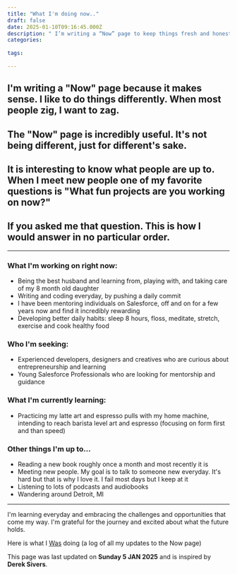 ```yaml
---
title: "What I'm doing now.."
draft: false
date: 2025-01-10T09:16:45.000Z
description: " I’m writing a “Now” page to keep things fresh and honest. Instead of a typical “About” section, this page answers one of my favorite questions: “What fun projects are you working on right now?” It’s not about being different for difference’s sake—it’s about sharing what really matters in this moment. In the spirit of curiosity and connection, here’s a snapshot of what I’m up to, who I’m seeking, and what I’m learning along the way. Let’s dive in."
categories:
  
tags:
  
---
```



## I'm writing a **"Now"** page because it makes sense. I like to do things differently. When most people zig, I want to zag.

## The "Now" page is incredibly useful. It's not being different, just for different's sake.

## It is interesting to know what people are up to. When I meet new people one of my favorite questions is **"What fun projects are you working on now?"**

## If you asked me that question. This is how I would answer in no particular order.

---
### What I'm working on right now:
- Being the best husband and learning from, playing with, and taking care of my 8 month old daughter
- Writing and coding everyday, by pushing a daily commit
- I have been mentoring individuals on Salesforce, off and on for a few years now and find it incredibly rewarding
- Developing better daily habits: sleep 8 hours, floss, meditate, stretch, exercise and cook healthy food


### Who I'm seeking:
- Experienced developers, designers and creatives who are curious about entrepreneurship and learning
- Young Salesforce Professionals who are looking for mentorship and guidance


### What I'm currently learning:
- Practicing my latte art and espresso pulls with my home machine, intending to reach barista level art and espresso (focusing on form first and than speed)



### Other things I'm up to...
- Reading a new book roughly once a month and most recently it is 
- Meeting new people. My goal is to talk to someone new everyday. It's hard but that is why I love it. I fail most days but I keep at it
- Listening to lots of podcasts and audiobooks
- Wandering around Detroit, MI


---
I'm learning everyday and embracing the challenges and opportunities that come my way. I'm grateful for the journey and excited about what the future holds.


Here is what I [Was](https://www.example.com "Link Title") doing (a log of all my updates to the Now page)

This page was last updated on **Sunday 5 JAN 2025** and is inspired by **Derek Sivers**.



